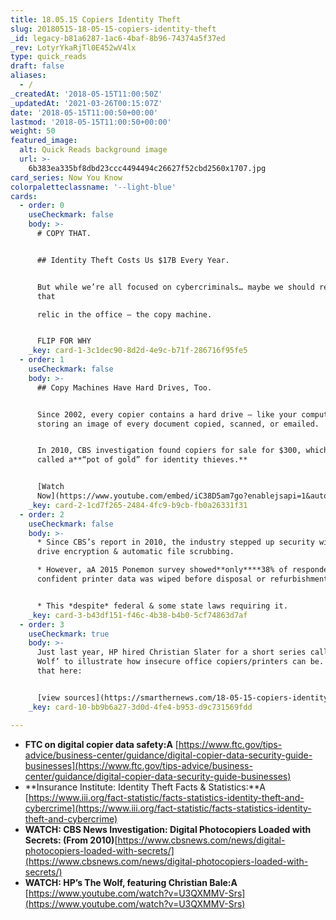 ```yaml
---
title: 18.05.15 Copiers Identity Theft
slug: 20180515-18-05-15-copiers-identity-theft
_id: legacy-b81a6287-1ac6-4baf-8b96-74374a5f37ed
_rev: LotyrYkaRjTl0E452wV4lx
type: quick_reads
draft: false
aliases:
  - /
_createdAt: '2018-05-15T11:00:50Z'
_updatedAt: '2021-03-26T00:15:07Z'
date: '2018-05-15T11:00:50+00:00'
lastmod: '2018-05-15T11:00:50+00:00'
weight: 50
featured_image:
  alt: Quick Reads background image
  url: >-
    6b383ea335bf8dbd23ccc4494494c26627f52cbd2560x1707.jpg
card_series: Now You Know
colorpaletteclassname: '--light-blue'
cards:
  - order: 0
    useCheckmark: false
    body: >-
      # COPY THAT.


      ## Identity Theft Costs Us $17B Every Year.


      But while we’re all focused on cybercriminals… maybe we should remember
      that  

      relic in the office – the copy machine.


      FLIP FOR WHY
    _key: card-1-3c1dec90-8d2d-4e9c-b71f-286716f95fe5
  - order: 1
    useCheckmark: false
    body: >-
      ## Copy Machines Have Hard Drives, Too.


      Since 2002, every copier contains a hard drive – like your computer’s –
      storing an image of every document copied, scanned, or emailed.


      In 2010, CBS investigation found copiers for sale for $300, which it
      called a**“pot of gold” for identity thieves.**


      [Watch
      Now](https://www.youtube.com/embed/iC38D5am7go?enablejsapi=1&autoplay=1&rel=0)
    _key: card-2-1cd7f265-2484-4fc9-b9cb-fb0a26331f31
  - order: 2
    useCheckmark: false
    body: >-
      * Since CBS’s report in 2010, the industry stepped up security with hard
      drive encryption & automatic file scrubbing.

      * However, aA 2015 Ponemon survey showed**only****38% of respondents were
      confident printer data was wiped before disposal or refurbishment.**  


      * This *despite* federal & some state laws requiring it.
    _key: card-3-b43df151-f46c-4b38-b4b0-5cf74863d7af
  - order: 3
    useCheckmark: true
    body: >-
      Just last year, HP hired Christian Slater for a short series called ‘The
      Wolf’ to illustrate how insecure office copiers/printers can be. Watch
      that here:


      [view sources](https://smarthernews.com/18-05-15-copiers-identity-theft/)
    _key: card-10-bb9b6a27-3d0d-4fe4-b953-d9c731569fdd

---
```

* **FTC on digital copier data safety:A** [https://www.ftc.gov/tips-advice/business-center/guidance/digital-copier-data-security-guide-businesses](https://www.ftc.gov/tips-advice/business-center/guidance/digital-copier-data-security-guide-businesses)
* **Insurance Institute: Identity Theft Facts & Statistics:**A [https://www.iii.org/fact-statistic/facts-statistics-identity-theft-and-cybercrime](https://www.iii.org/fact-statistic/facts-statistics-identity-theft-and-cybercrime)
* **WATCH: CBS News Investigation: Digital Photocopiers Loaded with Secrets: (From 2010)**[https://www.cbsnews.com/news/digital-photocopiers-loaded-with-secrets/](https://www.cbsnews.com/news/digital-photocopiers-loaded-with-secrets/)
* **WATCH: HP’s The Wolf, featuring Christian Bale:A** [https://www.youtube.com/watch?v=U3QXMMV-Srs](https://www.youtube.com/watch?v=U3QXMMV-Srs)
